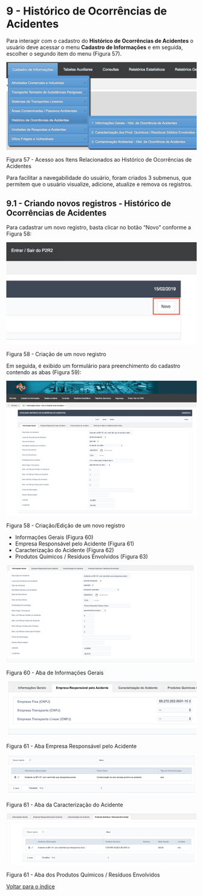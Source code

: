 # 9 - Histórico de Ocorrências de Acidentes



Para interagir com o cadastro do **Histórico de Ocorrências de Acidentes** o usuário deve acessar o menu **Cadastro de Informações** e em seguida, escolher o segundo item do menu (Figura 57).

![image](../img/9/57.png)


Figura 57 - Acesso aos Itens Relacionados ao Histórico de Ocorrências de Acidentes


Para facilitar a navegabilidade do usuário, foram criados 3 submenus, que permitem que o usuário visualize, adicione, atualize e remova os registros.


## 9.1 - Criando novos registros - Histórico de Ocorrências de Acidentes


Para cadastrar um novo registro, basta clicar no botão “Novo” conforme a Figura 58:

![image](../img/9/58.jpg)

Figura 58 - Criação de um novo registro


Em seguida, é exibido um formulário para preenchimento do cadastro contendo as abas (Figura 59):

![image](../img/9/59.jpg)

Figura 58 - Criação/Edição de um novo registro

- Informações Gerais (Figura 60)
- Empresa Responsável pelo Acidente (Figura 61)
- Caracterização do Acidente (Figura 62)
- Produtos Químicos / Resíduos Envolvidos (Figura 63)


![image](../img/9/60.jpg)

Figura 60 - Aba de Informações Gerais


![image](../img/9/61.jpg)

Figura 61 - Aba Empresa Responsável pelo Acidente


![image](../img/9/62.jpg)

Figura 61 - Aba da Caracterização do Acidente


![image](../img/9/63.jpg)

Figura 61 - Aba dos Produtos Químicos / Resíduos Envolvidos





[Voltar para o índice][1]

[1]:https://github.com/marcellobenigno/p2r2-doc
